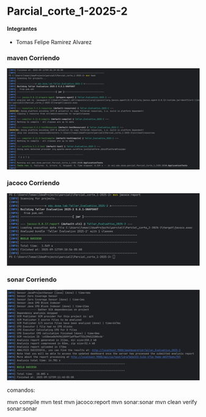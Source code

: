 # Parcial_corte_1-2025-2

#### Integrantes
- Tomas Felipe Ramirez Alvarez

### maven Corriendo
![img.png](img.png)

### jacoco Corriendo
![img_1.png](img_1.png)

### sonar Corriendo
![img_2.png](img_2.png)


comandos:

mvn compile
mvn test
mvn jacoco:report
mvn sonar:sonar
mvn clean verify sonar:sonar
